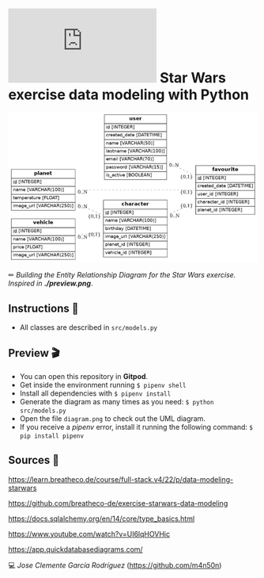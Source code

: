 # ![4Geeks Logo](http://assets.breatheco.de/apis/img/images.php?blob&random&cat=icon&tags=4geeks,16) Star Wars exercise data modeling with Python

![screenshot](https://raw.githubusercontent.com/m4n50n/starwars_exercise_data_modeling/main/screenshot_preview.png)

✏ *Building the Entity Relationship Diagram for the Star Wars exercise. Inspired in **./preview.png***.

## Instructions 📄

* All classes are described in `src/models.py`

## Preview 🎬

* You can open this repository in **Gitpod**.
* Get inside the environment running `$ pipenv shell`
* Install all dependencies with `$ pipenv install`
* Generate the diagram as many times as you need: `$ python src/models.py`
* Open the file `diagram.png` to check out the UML diagram.
* If you receive a *pipenv* error, install it running the following command: `$ pip install pipenv`

## Sources 📌

<https://learn.breatheco.de/course/full-stack.v4/22/p/data-modeling-starwars>

<https://github.com/breatheco-de/exercise-starwars-data-modeling>

<https://docs.sqlalchemy.org/en/14/core/type_basics.html>

<https://www.youtube.com/watch?v=UI6lqHOVHic>

<https://app.quickdatabasediagrams.com/>

💻 _Jose Clemente García Rodríguez_ (<https://github.com/m4n50n>)
